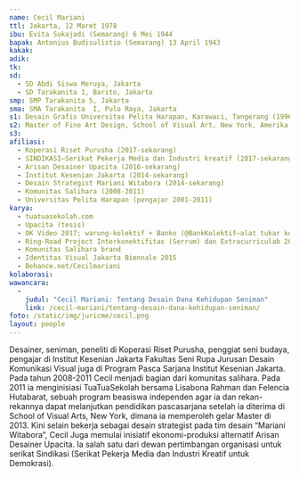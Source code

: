 ```yaml
---
name: Cecil Mariani
ttl: Jakarta, 12 Maret 1978
ibu: Evita Sukajadi (Semarang) 6 Mei 1944
bapak: Antonius Budisulistio (Semarang) 13 April 1943
kakak:
adik:
tk:
sd:
  - SD Abdi Siswa Meruya, Jakarta
  - SD Tarakanita 1, Barito, Jakarta
smp: SMP Tarakanita 5, Jakarta
sma: SMA Tarakanita  I, Pulo Raya, Jakarta
s1: Desain Grafis Universitas Pelita Harapan, Karawaci, Tangerang (1996-2000)
s2: Master of Fine Art Design, School of Visual Art, New York, Amerika Serikat (2011-2013)
s3:
afiliasi:
  - Koperasi Riset Purusha (2017-sekarang)
  - SINDIKASI—Serikat Pekerja Media dan Industri kreatif (2017-sekarang)
  - Arisan Desainer Upacita (2016-sekarang)
  - Institut Kesenian Jakarta (2014-sekarang)
  - Desain Strategist Mariani Witabora (2014-sekarang)
  - Komunitas Salihara (2008-2011)
  - Universitas Pelita Harapan (pengajar 2001-2011)
karya:
  - tuatuasekolah.com
  - Upacita (tesis)
  - OK Video 2017; warung-kolektif + Banko (@BankKolektif—alat tukar komplementer berbasis partisipasi lewat platform instagram)
  - Ring-Road Project Interkonektifitas (Serrum) dan Extracurriculab 2016—LKS (Lembar Kerja Seniman)
  - Komunitas Salihara brand
  - Identitas Visual Jakarta Biennale 2015
  - Behance.net/Cecilmariani
kolaborasi:
wawancara:
  -
    judul: "Cecil Mariani: Tentang Desain Dana Kehidupan Seniman"
    link: /cecil-mariani/tentang-desain-dana-kehidupan-seniman/
foto: /static/img/juricme/cecil.png
layout: people
---
```


Desainer, seniman, peneliti di Koperasi Riset Purusha, penggiat seni budaya, pengajar di Institut Kesenian Jakarta Fakultas Seni Rupa Jurusan Desain Komunikasi Visual juga di Program Pasca Sarjana Institut Kesenian Jakarta. Pada tahun 2008-2011 Cecil menjadi bagian dari komunitas salihara. Pada 2011 ia menginisiasi TuaTuaSekolah bersama Lisabona Rahman dan Felencia Hutabarat, sebuah program beasiswa independen agar ia dan rekan-rekannya dapat melanjutkan pendidikan pascasarjana setelah ia diterima di School of Visual Arts, New York, dimana ia memperoleh gelar Master di 2013. Kini selain bekerja sebagai desain strategist pada tim desain “Mariani Witabora”, Cecil Juga memulai inisiatif ekonomi-produksi alternatif Arisan Desainer Upacita. Ia salah satu dari dewan pertimbangan organisasi untuk serikat Sindikasi (Serikat Pekerja Media dan Industri Kreatif untuk Demokrasi).
